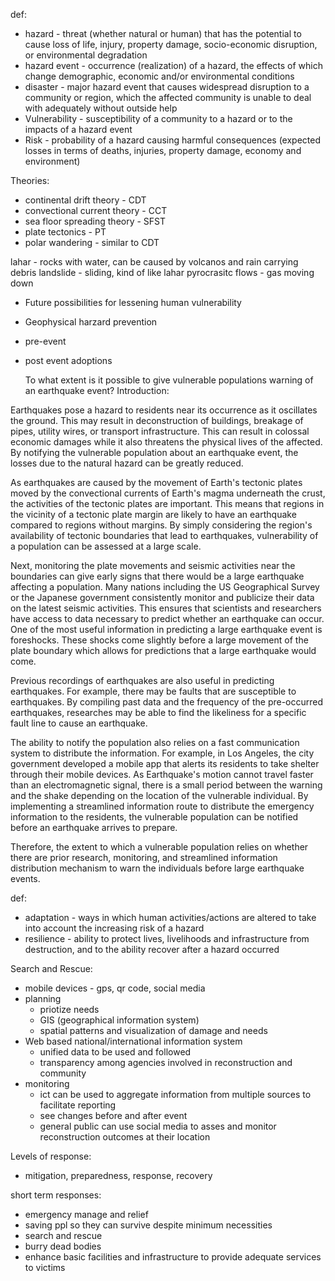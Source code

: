 def:

- hazard - threat (whether natural or human) that has the potential to cause loss of life, injury, property damage, socio-economic disruption, or environmental degradation
- hazard event - occurrence (realization) of a hazard, the effects of which change demographic, economic and/or environmental conditions
- disaster - major hazard event that causes widespread disruption to a community or region, which the affected community is unable to deal with adequately without outside help
- Vulnerability - susceptibility of a community to a hazard or to the impacts of a hazard event
- Risk - probability of a hazard causing harmful consequences (expected losses in terms of deaths, injuries, property damage, economy and environment)

Theories:
- continental drift theory - CDT
- convectional current theory - CCT
- sea floor spreading theory - SFST
- plate tectonics - PT
- polar wandering - similar to CDT

lahar - rocks with water, can be caused by volcanos and rain carrying debris
landslide - sliding, kind of like lahar
pyrocrasitc flows - gas moving down

- Future possibilities for lessening human vulnerability
- Geophysical harzard prevention
- pre-event
- post event adoptions


  To what extent is it possible to give vulnerable populations warning of an earthquake event?
  Introduction:

Earthquakes pose a hazard to residents near its occurrence as it oscillates the ground. This may result in deconstruction of buildings, breakage of pipes, utility wires, or transport infrastructure. This can result in colossal economic damages while it also threatens the physical lives of the affected. By notifying the vulnerable population about an earthquake event, the losses due to the natural hazard can be greatly reduced.

As earthquakes are caused by the movement of Earth's tectonic plates moved by the convectional currents of Earth's magma underneath the crust, the activities of the tectonic plates are important. This means that regions in the vicinity of a tectonic plate margin are likely to have an earthquake compared to regions without margins. By simply considering the region's availability of tectonic boundaries that lead to earthquakes, vulnerability of a population can be assessed at a large scale.

Next, monitoring the plate movements and seismic activities near the boundaries can give early signs that there would be a large earthquake affecting a population. Many nations including the US Geographical Survey or the Japanese government consistently monitor and publicize their data on the latest seismic activities. This ensures that scientists and researchers have access to data necessary to predict whether an earthquake can occur. One of the most useful information in predicting a large earthquake event is foreshocks. These shocks come slightly before a large movement of the plate boundary which allows for predictions that a large earthquake would come.

Previous recordings of earthquakes are also useful in predicting earthquakes. For example, there may be faults that are susceptible to earthquakes. By compiling past data and the frequency of the pre-occurred earthquakes, researches may be able to find the likeliness for a specific fault line to cause an earthquake.

The ability to notify the population also relies on a fast communication system to distribute the information. For example, in Los Angeles, the city government developed a mobile app that alerts its residents to take shelter through their mobile devices. As Earthquake's motion cannot travel faster than an electromagnetic signal, there is a small period between the warning and the shake depending on the location of the vulnerable individual. By implementing a streamlined information route to distribute the emergency information to the residents, the vulnerable population can be notified before an earthquake arrives to prepare.

Therefore, the extent to which a vulnerable population relies on whether there are prior research, monitoring, and streamlined information distribution mechanism to warn the individuals before large earthquake events.

def:
- adaptation - ways in which human activities/actions are altered to take into account the increasing risk of a hazard
- resilience - ability to protect lives, livelihoods and infrastructure from destruction, and to the ability recover after a hazard occurred


Search and Rescue:
- mobile devices - gps, qr code, social media
- planning  
  - priotize needs
  - GIS (geographical information system)
  - spatial patterns and visualization of damage and needs
- Web based national/international information system
  - unified data to be used and followed
  - transparency among agencies involved in reconstruction and community
- monitoring
  - ict can be used to aggregate information from multiple sources to facilitate reporting
  - see changes before and after event
  - general public can use social media to asses and monitor reconstruction outcomes at their location

Levels of response:
- mitigation, preparedness, response, recovery

short term responses:
- emergency manage and relief
- saving ppl so they can survive despite minimum necessities
- search and rescue
- burry dead bodies
- enhance basic facilities and infrastructure to provide adequate services to victims
